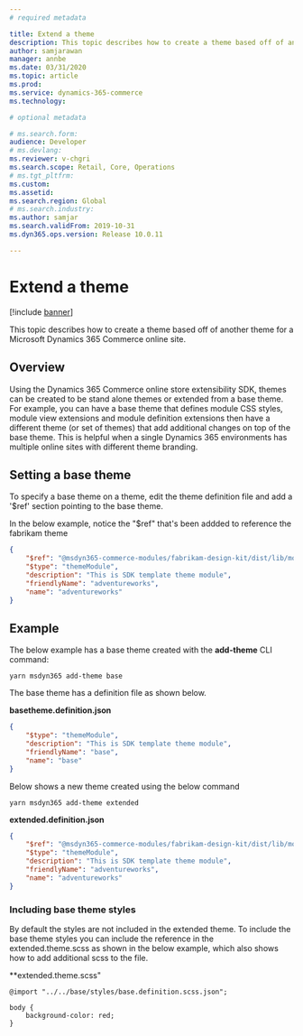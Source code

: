 ```yaml
---
# required metadata

title: Extend a theme
description: This topic describes how to create a theme based off of another theme for a Microsoft Dynamics 365 Commerce online site. 
author: samjarawan
manager: annbe
ms.date: 03/31/2020
ms.topic: article
ms.prod: 
ms.service: dynamics-365-commerce
ms.technology: 

# optional metadata

# ms.search.form: 
audience: Developer
# ms.devlang: 
ms.reviewer: v-chgri
ms.search.scope: Retail, Core, Operations
# ms.tgt_pltfrm: 
ms.custom: 
ms.assetid: 
ms.search.region: Global
# ms.search.industry: 
ms.author: samjar
ms.search.validFrom: 2019-10-31
ms.dyn365.ops.version: Release 10.0.11

---
```

# Extend a theme

[!include [banner](../includes/banner.md)]

This topic describes how to create a theme based off of another theme for a Microsoft Dynamics 365 Commerce online site.

## Overview

Using the Dynamics 365 Commerce online store extensibility SDK, themes can be created to be stand alone themes or extended from a base theme. For example, you can have a base theme that defines module CSS styles, module view extensions and module definition extensions then have a different theme (or set of themes) that add additional changes on top of the base theme. This is helpful when a single Dynamics 365 environments has multiple online sites with different theme branding.

## Setting a base theme

To specify a base theme on a theme, edit the theme definition file and add a '$ref' section pointing to the base theme.

In the below example, notice the "$ref" that's been addded to reference the fabrikam theme

```json
{
    "$ref": "@msdyn365-commerce-modules/fabrikam-design-kit/dist/lib/modules/fabrikam/fabrikam.definition.json",
    "$type": "themeModule",
    "description": "This is SDK template theme module",
    "friendlyName": "adventureworks",
    "name": "adventureworks"
}
```

## Example
The below example has a base theme created with the **add-theme** CLI command:
```Console
yarn msdyn365 add-theme base
```
The base theme has a definition file as shown below.

**basetheme.definition.json**
```json
{
    "$type": "themeModule",
    "description": "This is SDK template theme module",
    "friendlyName": "base",
    "name": "base"
}
```

Below shows a new theme created using the below command
```Console
yarn msdyn365 add-theme extended
```

**extended.definition.json**
```json
{
    "$ref": "@msdyn365-commerce-modules/fabrikam-design-kit/dist/lib/modules/fabrikam/fabrikam.definition.json",
    "$type": "themeModule",
    "description": "This is SDK template theme module",
    "friendlyName": "adventureworks",
    "name": "adventureworks"
}
```

### Including base theme styles
By default the styles are not included in the extended theme.  To include the base theme styles you can include the reference in the extended.theme.scss as shown in the below example, which also shows how to add additional scss to the file.

**extended.theme.scss"
```
@import "../../base/styles/base.definition.scss.json";

body {
    background-color: red;
}
```
